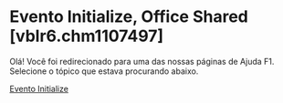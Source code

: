 
# Evento Initialize, Office Shared [vblr6.chm1107497]

Olá! Você foi redirecionado para uma das nossas páginas de Ajuda F1. Selecione o tópico que estava procurando abaixo.

[Evento Initialize](http://msdn.microsoft.com/library/b6405bb0-21f6-2654-010b-2a14b418c43d%28Office.15%29.aspx)
